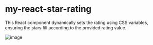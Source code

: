# my-react-star-rating
This React component dynamically sets the rating using CSS variables, ensuring the stars fill according to the provided rating value. 



![image](https://github.com/user-attachments/assets/8ebcba74-ddbf-407a-ad9a-95a7c9d5f99e)



